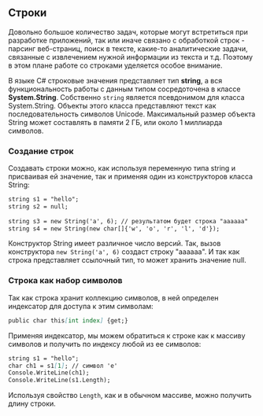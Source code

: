## Строки

Довольно большое количество задач, которые могут встретиться при разработке приложений, так или иначе связано с обработкой строк - парсинг веб-страниц, поиск в тексте, какие-то аналитические задачи, связанные с извлечением нужной информации из текста и т.д. Поэтому в этом плане работе со строками уделяется особое внимание.

В языке C# строковые значения представляет тип **string**, а вся функциональность работы с данным типом сосредоточена в классе **System.String**. Собственно `string` является псевдонимом для класса System.String. Объекты этого класса представляют текст как последовательность символов Unicode. Максимальный размер объекта String может составлять в памяти 2 ГБ, или около 1 миллиарда символов.

### Создание строк
Создавать строки можно, как используя переменную типа string и присваивая ей значение, так и применяя один из конструкторов класса String:

```markdown
string s1 = "hello";
string s2 = null;
 
string s3 = new String('a', 6); // результатом будет строка "aaaaaa"
string s4 = new String(new char[]{'w', 'o', 'r', 'l', 'd'});
```
Конструктор String имеет различное число версий. Так, вызов конструктора `new String('a', 6)` создаст строку "aaaaaa". И так как строка представляет ссылочный тип, то может хранить значение null.

### Строка как набор символов
Так как строка хранит коллекцию символов, в ней определен индексатор для доступа к этим символам:

```markdown
public char this[int index] {get;}
```

Применяя индексатор, мы можем обратиться к строке как к массиву символов и получить по индексу любой из ее символов:

```markdown
string s1 = "hello";
char ch1 = s1[1]; // символ 'e'
Console.WriteLine(ch1);
Console.WriteLine(s1.Length);
```
Используя свойство `Length`, как и в обычном массиве, можно получить длину строки.